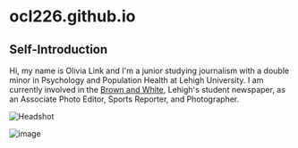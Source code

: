 # ocl226.github.io

## Self-Introduction

Hi, my name is Olivia Link and I'm a junior studying journalism with a double minor in Psychology and Population Health at Lehigh University. I am currently involved in the [Brown and White](https://thebrownandwhite.com), Lehigh's student newspaper, as an Associate Photo Editor, Sports Reporter, and Photographer. 

![Headshot](https://media.licdn.com/dms/image/v2/D4E03AQHo_Uhtk1Pbtw/profile-displayphoto-shrink_200_200/profile-displayphoto-shrink_200_200/0/1727667090302?e=2147483647&v=beta&t=d1OmlT0sk13eRpxmiN5EygzcL5TKHGOvwvrXui0LYV4)

![image](https://github.com/user-attachments/assets/86732762-2954-4bf9-bff0-34dc9205429c)
